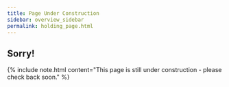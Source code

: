```yaml
---
title: Page Under Construction
sidebar: overview_sidebar
permalink: holding_page.html
---
```


## Sorry!

{% include note.html content="This page is still under construction - please check back soon." %}
